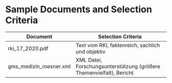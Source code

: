 # Sample Documents and Selection Criteria
| Document | Selection Criteria |
| ----------- | ----------- |
| rki_17_2020.pdf | Text vom RKI, faktenreich, sachlich und objektiv |
| gms_medizin_roesner.xml | XML Datei, Forschungsunterstützung (größere Themenvielfalt), Bericht |
